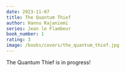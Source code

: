 ```yaml
---
date: 2023-11-07
title: The Quantum Thief
author: Hannu Rajaniemi
series: Jean le Flambeur
book_number: 1
rating: 3
image: /books/covers/the_quantum_thief.jpg
---
```


<span class="book-title">The Quantum Thief</span> is in progress!
